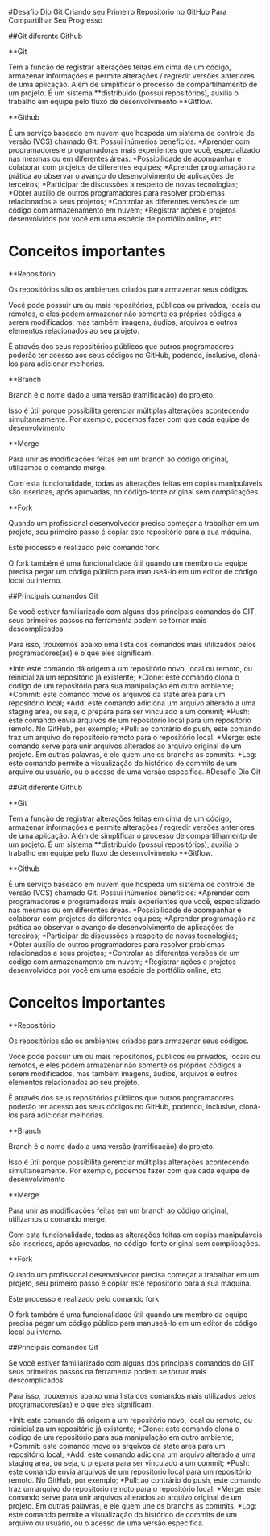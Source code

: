 #Desafio Dio Git
Criando seu Primeiro Repositório no GitHub Para Compartilhar Seu Progresso


##Git diferente Github

**Git

Tem a função de registrar alterações feitas em cima de um código, armazenar informações e permite alterações / regredir versões anteriores de uma aplicação.
Além de simplificar o processo de compartilhamentp de um projeto. É um sistema **distribuído (possui repositórios), auxilia o trabalho em equipe pelo fluxo de desenvolvimento **Gitflow.

**Github

É um serviço baseado em nuvem que hospeda um sistema de controle de versão (VCS) chamado Git. 
Possui inúmerios beneficios:
*Aprender com programadores e programadoras mais experientes que você, especializado nas mesmas ou em diferentes áreas. 
*Possibilidade de acompanhar e colaborar com projetos de diferentes equipes;
*Aprender programação na prática ao observar o avanço do desenvolvimento de aplicações de terceiros;
*Participar de discussões a respeito de novas tecnologias;
*Obter auxílio de outros programadores para resolver problemas relacionados a seus projetos;
*Controlar as diferentes versões de um código com armazenamento em nuvem;
*Registrar ações e projetos desenvolvidos por você em uma espécie de portfólio online, etc.

# Conceitos importantes
**Repositório

Os repositórios são os ambientes criados para armazenar seus códigos.

Você pode possuir um ou mais repositórios, públicos ou privados, locais ou remotos, e eles podem armazenar não somente os próprios códigos a serem modificados, mas também imagens, áudios, arquivos e outros elementos relacionados ao seu projeto.

É através dos seus repositórios públicos que outros programadores poderão ter acesso aos seus códigos no GitHub, podendo, inclusive, cloná-los para adicionar melhorias.

**Branch

Branch é o nome dado a uma versão (ramificação) do projeto. 

Isso é útil porque possibilita gerenciar múltiplas alterações acontecendo simultaneamente. Por exemplo, podemos fazer com que cada equipe de desenvolvimento

**Merge

Para unir as modificações feitas em um branch ao código original, utilizamos o comando merge.

Com esta funcionalidade, todas as alterações feitas em cópias manipuláveis são inseridas, após aprovadas, no código-fonte original sem complicações.

**Fork

Quando um profissional desenvolvedor precisa começar a trabalhar em um projeto, seu primeiro passo é copiar este repositório para a sua máquina.

Este processo é realizado pelo comando fork.

O fork também é uma funcionalidade útil quando um membro da equipe precisa pegar um código público para manuseá-lo em um editor de código local ou interno.

##Principais comandos Git

Se você estiver familiarizado com alguns dos principais comandos do GIT, seus primeiros passos na ferramenta podem se tornar mais descomplicados.

Para isso, trouxemos abaixo uma lista dos comandos mais utilizados pelos programadores(as) e o que eles significam.

*Init: este comando dá origem a um repositório novo, local ou remoto, ou reinicializa um repositório já existente;
*Clone: este comando clona o código de um repositório para sua manipulação em outro ambiente;
*Commit: este comando move os arquivos da state area para um repositório local;
*Add: este comando adiciona um arquivo alterado a uma staging area, ou seja, o prepara para ser vinculado a um commit;
*Push: este comando envia arquivos de um repositório local para um repositório remoto. No GitHub, por exemplo;
*Pull: ao contrário do push, este comando traz um arquivo do repositório remoto para o repositório local.
*Merge: este comando serve para unir arquivos alterados ao arquivo original de um projeto. Em outras palavras, é ele quem une os branchs as commits.
*Log: este comando permite a visualização do histórico de commits de um arquivo ou usuário, ou o acesso de uma versão específica.
#Desafio Dio Git

##Git diferente Github

**Git

Tem a função de registrar alterações feitas em cima de um código, armazenar informações e permite alterações / regredir versões anteriores de uma aplicação.
Além de simplificar o processo de compartilhamentp de um projeto. É um sistema **distribuído (possui repositórios), auxilia o trabalho em equipe pelo fluxo de desenvolvimento **Gitflow.

**Github

É um serviço baseado em nuvem que hospeda um sistema de controle de versão (VCS) chamado Git. 
Possui inúmerios beneficios:
*Aprender com programadores e programadoras mais experientes que você, especializado nas mesmas ou em diferentes áreas. 
*Possibilidade de acompanhar e colaborar com projetos de diferentes equipes;
*Aprender programação na prática ao observar o avanço do desenvolvimento de aplicações de terceiros;
*Participar de discussões a respeito de novas tecnologias;
*Obter auxílio de outros programadores para resolver problemas relacionados a seus projetos;
*Controlar as diferentes versões de um código com armazenamento em nuvem;
*Registrar ações e projetos desenvolvidos por você em uma espécie de portfólio online, etc.

# Conceitos importantes
**Repositório

Os repositórios são os ambientes criados para armazenar seus códigos.

Você pode possuir um ou mais repositórios, públicos ou privados, locais ou remotos, e eles podem armazenar não somente os próprios códigos a serem modificados, mas também imagens, áudios, arquivos e outros elementos relacionados ao seu projeto.

É através dos seus repositórios públicos que outros programadores poderão ter acesso aos seus códigos no GitHub, podendo, inclusive, cloná-los para adicionar melhorias.

**Branch

Branch é o nome dado a uma versão (ramificação) do projeto. 

Isso é útil porque possibilita gerenciar múltiplas alterações acontecendo simultaneamente. Por exemplo, podemos fazer com que cada equipe de desenvolvimento

**Merge

Para unir as modificações feitas em um branch ao código original, utilizamos o comando merge.

Com esta funcionalidade, todas as alterações feitas em cópias manipuláveis são inseridas, após aprovadas, no código-fonte original sem complicações.

**Fork

Quando um profissional desenvolvedor precisa começar a trabalhar em um projeto, seu primeiro passo é copiar este repositório para a sua máquina.

Este processo é realizado pelo comando fork.

O fork também é uma funcionalidade útil quando um membro da equipe precisa pegar um código público para manuseá-lo em um editor de código local ou interno.

##Principais comandos Git

Se você estiver familiarizado com alguns dos principais comandos do GIT, seus primeiros passos na ferramenta podem se tornar mais descomplicados.

Para isso, trouxemos abaixo uma lista dos comandos mais utilizados pelos programadores(as) e o que eles significam.

*Init: este comando dá origem a um repositório novo, local ou remoto, ou reinicializa um repositório já existente;
*Clone: este comando clona o código de um repositório para sua manipulação em outro ambiente;
*Commit: este comando move os arquivos da state area para um repositório local;
*Add: este comando adiciona um arquivo alterado a uma staging area, ou seja, o prepara para ser vinculado a um commit;
*Push: este comando envia arquivos de um repositório local para um repositório remoto. No GitHub, por exemplo;
*Pull: ao contrário do push, este comando traz um arquivo do repositório remoto para o repositório local.
*Merge: este comando serve para unir arquivos alterados ao arquivo original de um projeto. Em outras palavras, é ele quem une os branchs as commits.
*Log: este comando permite a visualização do histórico de commits de um arquivo ou usuário, ou o acesso de uma versão específica.
